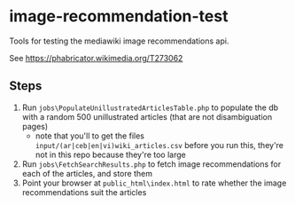 # image-recommendation-test

Tools for testing the mediawiki image recommendations api.

See https://phabricator.wikimedia.org/T273062 

## Steps
1. Run `jobs\PopulateUnillustratedArticlesTable.php` to populate the db with a random 500 unillustrated articles (that are not disambiguation pages)
    * note that you'll to get the files `input/(ar|ceb|en|vi)wiki_articles.csv` before you run this, they're not in this repo because they're too large
2. Run `jobs\FetchSearchResults.php` to fetch image recommendations for each of the articles, and store them
3. Point your browser at `public_html\index.html` to rate whether the image recommendations suit the articles 
